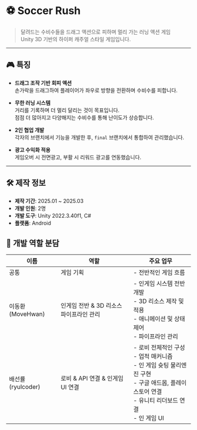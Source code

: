 # ⚽ Soccer Rush

> 달려드는 수비수들을 드래그 액션으로 피하며 멀리 가는 러닝 액션 게임  
> Unity 3D 기반의 하이퍼 캐주얼 스타일 게임입니다.

---

## 🎮 특징

- **드래그 조작 기반 회피 액션**  
  손가락을 드래그하여 플레이어가 좌우로 방향을 전환하며 수비수를 피합니다.

- **무한 러닝 시스템**  
  거리를 기록하며 더 멀리 달리는 것이 목표입니다.  
  점점 더 많아지고 다양해지는 수비수를 통해 난이도가 상승합니다.

- **2인 협업 개발**  
  각자의 브랜치에서 기능을 개발한 후, `final` 브랜치에서 통합하여 관리했습니다.

- **광고 수익화 적용**  
  게임오버 시 전면광고, 부활 시 리워드 광고를 연동했습니다.

---

## 🛠 제작 정보

- **제작 기간**: 2025.01 ~ 2025.03  
- **개발 인원**: 2명  
- **개발 도구**: Unity 2022.3.40f1, C#  
- **플랫폼**: Android  

## 👥 개발 역할 분담

| 이름     | 역할                   | 주요 업무                                                                                                                                   |
|----------|------------------------|--------------------------------------------------------------------------------------------------------------------------------------------|
| 공통   | 게임 기획 | - 전반적인 게임 흐름|
| 이동환(MoveHwan)   | 인게임 전반 & 3D 리소스 파이프라인 관리 | - 인게임 시스템 전반 개발<br>- 3D 리소스 제작 및 적용<br>- 애니메이션 및 상태 제어<br>- 파이프라인 관리  |
| 배선률(ryulcoder)   | 로비  & API 연결  & 인게임 UI 연결| - 로비 전체적인 구성<br>- 업적 매커니즘<br>- 인 게임 슛팅 물리엔진 구현<br>- 구글 애드몹, 플레이 스토어 연결<br>- 유니티 리더보드 연결 <br>- 인 게임 UI|
